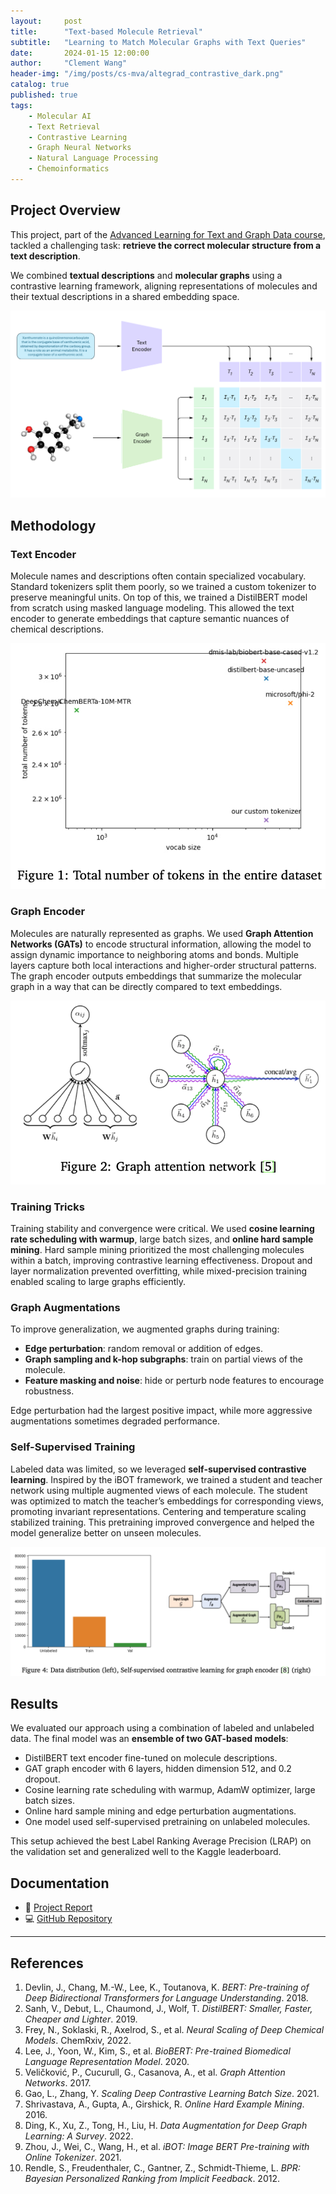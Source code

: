 ```yaml
---
layout:     post
title:      "Text-based Molecule Retrieval"
subtitle:   "Learning to Match Molecular Graphs with Text Queries"
date:       2024-01-15 12:00:00
author:     "Clement Wang"
header-img: "/img/posts/cs-mva/altegrad_contrastive_dark.png"
catalog: true
published: true
tags:
    - Molecular AI
    - Text Retrieval
    - Contrastive Learning
    - Graph Neural Networks
    - Natural Language Processing
    - Chemoinformatics
---
```


## Project Overview

This project, part of the [Advanced Learning for Text and Graph Data course](https://www.master-mva.com/cours/cat-advanced-learning-for-text-and-graph-data-altegrad/), tackled a challenging task: **retrieve the correct molecular structure from a text description**. 

We combined **textual descriptions** and **molecular graphs** using a contrastive learning framework, aligning representations of molecules and their textual descriptions in a shared embedding space.

![Architecture](/img/posts/cs-mva/altegrad_contrastive.png)


## Methodology

### Text Encoder
Molecule names and descriptions often contain specialized vocabulary. Standard tokenizers split them poorly, so we trained a custom tokenizer to preserve meaningful units. On top of this, we trained a DistilBERT model from scratch using masked language modeling. This allowed the text encoder to generate embeddings that capture semantic nuances of chemical descriptions.

![Total number of tokens](/img/posts/cs-mva/altegrad_token.png)


### Graph Encoder
Molecules are naturally represented as graphs. We used **Graph Attention Networks (GATs)** to encode structural information, allowing the model to assign dynamic importance to neighboring atoms and bonds. Multiple layers capture both local interactions and higher-order structural patterns. The graph encoder outputs embeddings that summarize the molecular graph in a way that can be directly compared to text embeddings.

![Graph Attention Network](/img/posts/cs-mva/altegrad_gat.png)

### Training Tricks
Training stability and convergence were critical. We used **cosine learning rate scheduling with warmup**, large batch sizes, and **online hard sample mining**. Hard sample mining prioritized the most challenging molecules within a batch, improving contrastive learning effectiveness. Dropout and layer normalization prevented overfitting, while mixed-precision training enabled scaling to large graphs efficiently.

### Graph Augmentations
To improve generalization, we augmented graphs during training:
- **Edge perturbation**: random removal or addition of edges.
- **Graph sampling and k-hop subgraphs**: train on partial views of the molecule.
- **Feature masking and noise**: hide or perturb node features to encourage robustness.

Edge perturbation had the largest positive impact, while more aggressive augmentations sometimes degraded performance.

### Self-Supervised Training
Labeled data was limited, so we leveraged **self-supervised contrastive learning**. Inspired by the iBOT framework, we trained a student and teacher network using multiple augmented views of each molecule. The student was optimized to match the teacher’s embeddings for corresponding views, promoting invariant representations. Centering and temperature scaling stabilized training. This pretraining improved convergence and helped the model generalize better on unseen molecules.

![Self-Supervised Training](/img/posts/cs-mva/altegrad_self_supervised.png)


## Results

We evaluated our approach using a combination of labeled and unlabeled data. The final model was an **ensemble of two GAT-based models**:
- DistilBERT text encoder fine-tuned on molecule descriptions.
- GAT graph encoder with 6 layers, hidden dimension 512, and 0.2 dropout.
- Cosine learning rate scheduling with warmup, AdamW optimizer, large batch sizes.
- Online hard sample mining and edge perturbation augmentations.
- One model used self-supervised pretraining on unlabeled molecules.

This setup achieved the best Label Ranking Average Precision (LRAP) on the validation set and generalized well to the Kaggle leaderboard.


## Documentation

- 📄 [Project Report](https://raw.githubusercontent.com/clementw168/Altegrad-Kaggle/main/report.pdf)  
- 💻 [GitHub Repository](https://github.com/clementw168/Altegrad-Kaggle)  

---

## References
1. Devlin, J., Chang, M.-W., Lee, K., Toutanova, K. *BERT: Pre-training of Deep Bidirectional Transformers for Language Understanding*. 2018.  
2. Sanh, V., Debut, L., Chaumond, J., Wolf, T. *DistilBERT: Smaller, Faster, Cheaper and Lighter*. 2019.  
3. Frey, N., Soklaski, R., Axelrod, S., et al. *Neural Scaling of Deep Chemical Models*. ChemRxiv, 2022.  
4. Lee, J., Yoon, W., Kim, S., et al. *BioBERT: Pre-trained Biomedical Language Representation Model*. 2020.  
5. Veličković, P., Cucurull, G., Casanova, A., et al. *Graph Attention Networks*. 2017.  
6. Gao, L., Zhang, Y. *Scaling Deep Contrastive Learning Batch Size*. 2021.  
7. Shrivastava, A., Gupta, A., Girshick, R. *Online Hard Example Mining*. 2016.  
8. Ding, K., Xu, Z., Tong, H., Liu, H. *Data Augmentation for Deep Graph Learning: A Survey*. 2022.  
9. Zhou, J., Wei, C., Wang, H., et al. *iBOT: Image BERT Pre-training with Online Tokenizer*. 2021.  
10. Rendle, S., Freudenthaler, C., Gantner, Z., Schmidt-Thieme, L. *BPR: Bayesian Personalized Ranking from Implicit Feedback*. 2012.
